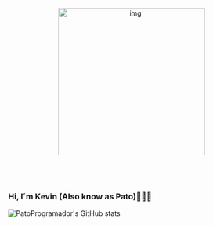 <div align="center">
  <img align="center" alt="img" width="300px" src="https://media.tenor.com/mcWaLZH4OjUAAAAC/hello-neon.gif" >
  <br />
  <br />
  <br />
  <br />
</div>


### Hi, I´m Kevin (Also know as Pato)👋🐱‍💻
   


![PatoProgramador's GitHub stats](https://github-readme-stats.vercel.app/api?username=PatoProgramador&show_icons=true&theme=synthwave)
